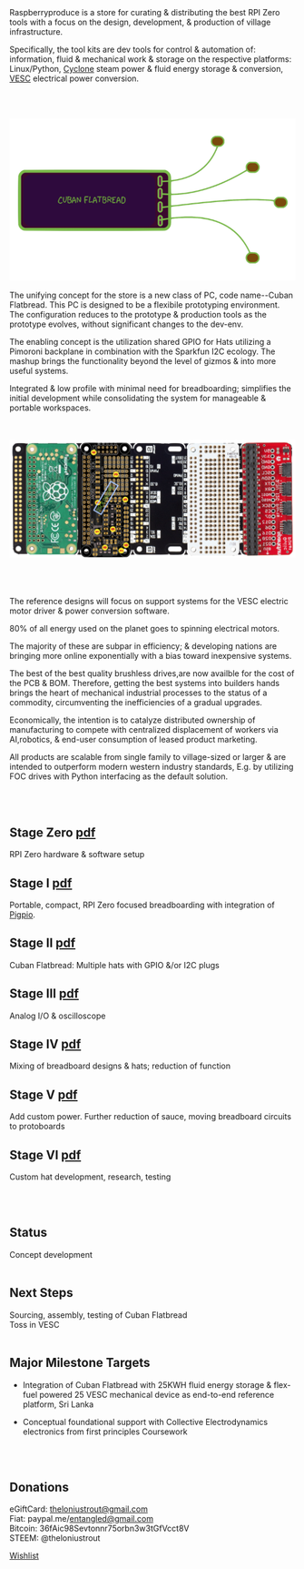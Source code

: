 


<br><br>
Raspberryproduce is a store for curating & distributing the best RPI Zero tools with a focus on the design, development, & production of village infrastructure. 

Specifically, the tool kits are dev tools for control & automation of: information, fluid & mechanical work & storage on the respective platforms: Linux/Python, [Cyclone](http://cyclone-power.com) steam power & fluid energy storage & conversion, [VESC](http://vesc-project.com) electrical power conversion.

<br><br>

![Alt text](png/flatbread.png)

The unifying concept for the store is a new class of PC, code name--Cuban Flatbread. This PC is designed to be a flexibile prototyping environment. The configuration reduces to the prototype & production tools as the prototype evolves, without significant changes to the dev-env. 

The enabling concept is the utilization shared GPIO for Hats utilizing a Pimoroni backplane in combination with the Sparkfun I2C ecology. The mashup brings the functionality beyond the level of gizmos & into more useful systems. 

Integrated & low profile with minimal need for breadboarding; simplifies the initial development while consolidating the system for manageable & portable workspaces.


<br><br>
![Alt text](png/stageiii.png)
<br><br>
<br><br>



The reference designs will focus on support systems for the VESC electric motor driver & power conversion software.

80% of all energy used on the planet goes to spinning electrical motors. 

The majority of these are subpar in efficiency; & developing nations are bringing more online exponentially with a bias toward inexpensive systems. 

The best of the best quality brushless drives,are now availble for the cost of the PCB & BOM. Therefore, getting the best systems into builders hands brings the heart of mechanical industrial processes to the status of a commodity, circumventing the inefficiencies of a gradual upgrades.

Economically, the intention is to catalyze distributed ownership of manufacturing to compete with centralized displacement of workers via AI,robotics, & end-user consumption of leased product marketing.

All products are scalable from single family to village-sized or larger & are intended to outperform modern western industry standards, E.g. by utilizing FOC drives with Python interfacing as the default solution.


<br><br>

## Stage Zero [pdf](pdf/stagezero.pdf)
RPI Zero hardware & software setup
## Stage I [pdf](pdf/stagei.pdf)
Portable, compact, RPI Zero focused breadboarding with integration of [Pigpio](http://abyz.me.uk/rpi/pigpio/).
## Stage II [pdf](pdf/stageii.pdf)
Cuban Flatbread: Multiple hats with GPIO &/or I2C plugs
## Stage III [pdf](pdf/stageiii.pdf)
Analog I/O & oscilloscope
## Stage IV [pdf](pdf/stageiv.pdf)
Mixing of breadboard designs & hats; reduction of function
## Stage V [pdf](pdf/stagev.pdf)
Add custom power. Further reduction of sauce, moving breadboard circuits to protoboards
## Stage VI [pdf](pdf/stagevi.pdf)
Custom hat development, research, testing

<br><br>

## Status
Concept development
<br><br>

## Next Steps
Sourcing, assembly, testing of Cuban Flatbread<br />
Toss in VESC
<br><br>


## Major Milestone Targets
* Integration of Cuban Flatbread with 25KWH fluid energy storage & flex-fuel powered 25 VESC mechanical device as end-to-end reference platform, Sri Lanka

* Conceptual foundational support with Collective Electrodynamics electronics from first principles Coursework

<br><br>
## Donations
eGiftCard:  theloniustrout@gmail.com<br />
Fiat:       paypal.me/entangled@gmail.com<br />
Bitcoin:    36fAic98Sevtonnr75orbn3w3tGfVcct8V<br />
STEEM:      @theloniustrout<br />


[Wishlist](fuel.pdf)


